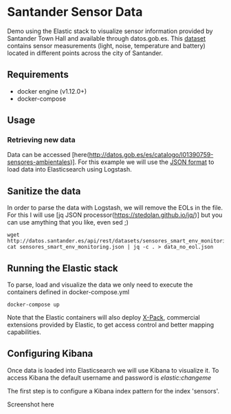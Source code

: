 # Santander Sensor Data

Demo using the Elastic stack to visualize sensor information provided by Santander Town Hall and available through datos.gob.es. This [dataset](http://datos.gob.es/es/catalogo/l01390759-sensores-ambientales) contains sensor measurements (light, noise, temperature and battery) located in different points across the city of Santander.

## Requirements

- docker engine (v1.12.0+)
- docker-compose

## Usage

### Retrieving new data

Data can be accessed [here(http://datos.gob.es/es/catalogo/l01390759-sensores-ambientales)]. For this example we will use the [JSON format](http://datos.santander.es/api/rest/datasets/sensores_smart_env_monitoring.json) to load data into Elasticsearch using Logstash.

## Sanitize the data

In order to parse the data with Logstash, we will remove the EOLs in the file. For this I will use [jq JSON processor(https://stedolan.github.io/jq/)] but you can use amything that you like, even sed ;)

```
wget http://datos.santander.es/api/rest/datasets/sensores_smart_env_monitoring.json
cat sensores_smart_env_monitoring.json | jq -c . > data_no_eol.json
```

## Running the Elastic stack

To parse, load and visualize the data we only need to execute the containers defined in docker-compose.yml

```
docker-compose up
```

Note that the Elastic containers will also deploy [X-Pack](https://www.elastic.co/products/x-pack), commercial extensions provided by Elastic, to get access control and better mapping capabilities.

## Configuring Kibana

Once data is loaded into Elasticsearch we will use Kibana to visualize it. To access Kibana the default username and password is *elastic:changeme*

The first step is to configure a Kibana index pattern for the index 'sensors'.


Screenshot here



